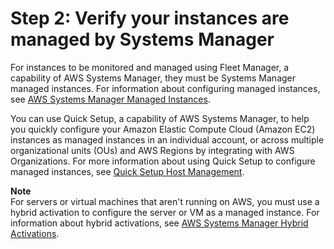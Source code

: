 # Step 2: Verify your instances are managed by Systems Manager<a name="fleet-setup-instances"></a>

For instances to be monitored and managed using Fleet Manager, a capability of AWS Systems Manager, they must be Systems Manager managed instances\. For information about configuring managed instances, see [AWS Systems Manager Managed Instances](managed_instances.md)\.

You can use Quick Setup, a capability of AWS Systems Manager, to help you quickly configure your Amazon Elastic Compute Cloud \(Amazon EC2\) instances as managed instances in an individual account, or across multiple organizational units \(OUs\) and AWS Regions by integrating with AWS Organizations\. For more information about using Quick Setup to configure managed instances, see [Quick Setup Host Management](quick-setup-host-management.md)\.

**Note**  
For servers or virtual machines that aren't running on AWS, you must use a hybrid activation to configure the server or VM as a managed instance\. For information about hybrid activations, see [AWS Systems Manager Hybrid Activations](activations.md)\.